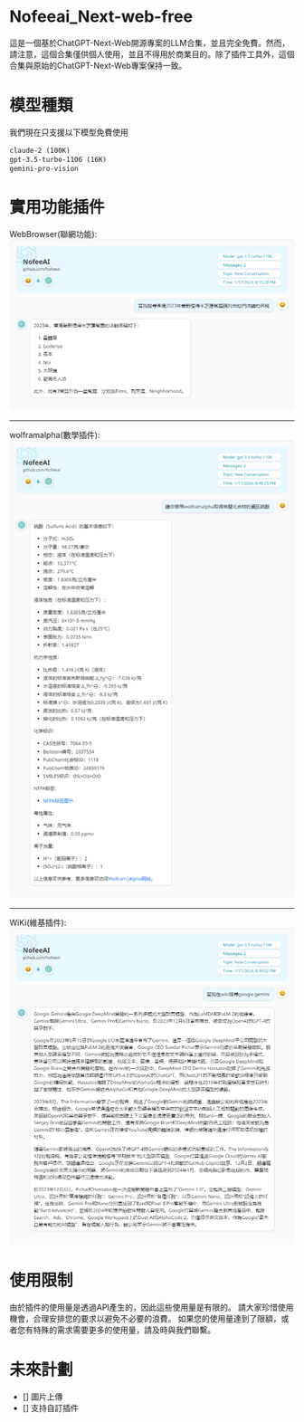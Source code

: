 # Nofeeai_Next-web-free
這是一個基於ChatGPT-Next-Web開源專案的LLM合集，並且完全免費。然而，請注意，這個合集僅供個人使用，並且不得用於商業目的。除了插件工具外，這個合集與原始的ChatGPT-Next-Web專案保持一致。



# 模型種類
我們現在只支援以下模型免費使用
```
claude-2 (100K)
gpt-3.5-turbo-1106 (16K)
gemini-pro-vision
```

# 實用功能插件

WebBrowser(聯網功能):
![Nofeeai Image](https://github.com/Nofeeal/Nofeeai_Next-web-free/blob/main/IMG/WEB-GPT.png)
*****
wolframalpha(數學插件):
![Nofeeai wolframalpha](https://github.com/Nofeeal/Nofeeai_Next-web-free/blob/main/IMG/wolframalphaIMG.png)
*****
WiKi(維基插件):
![Nofeeai wi](https://github.com/Nofeeal/Nofeeai_Next-web-free/blob/main/IMG/wiki-img.png)

# 使用限制
由於插件的使用量是透過API產生的，因此這些使用量是有限的。 請大家珍惜使用機會，合理安排您的要求以避免不必要的浪費。 如果您的使用量達到了限額，或者您有特殊的需求需要更多的使用量，請及時與我們聯繫。

# 未來計劃
- [] 圖片上傳
- [] 支持自訂插件

